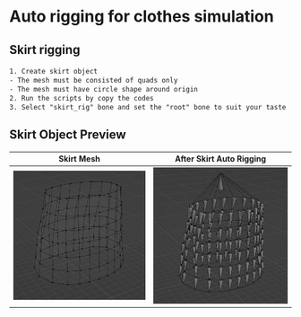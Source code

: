 # Auto rigging for clothes simulation

## Skirt rigging
```
1. Create skirt object
- The mesh must be consisted of quads only
- The mesh must have circle shape around origin
2. Run the scripts by copy the codes
3. Select "skirt_rig" bone and set the "root" bone to suit your taste
```

## Skirt Object Preview
| Skirt Mesh | After Skirt Auto Rigging |
|--------------------------|-----------------------|
| ![Skirt Object](assets/skirt_object.png) | ![Skirt with Armature](assets/skirt_object_with_armature.png) |